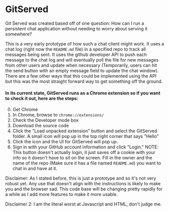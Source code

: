 # GitServed

Git Served was created based off of one question: How can I run a persistent chat application without needing to worry about serving it somewhere?

This is a very early prototype of how such a chat client might work. It uses a chat log (right now the `README.md` file) in a specified repo to track all messages being sent. It uses the github developer API to push each message to the chat log and will eventually poll the file for new messages from other users and update when necessary (Temporarily, users can hit the send button with an empty message field to update the chat window). There are a few other ways that this could be implemented using the API but this was the most straight forward way to get something off the ground.

#### In its current state, GitServed runs as a Chrome extension so if you want to check it out, here are the steps:

0. Get Chrome
1. In Chrome, browse to `chrome://extensions/`
2. Check the Developer mode box
3. Download the source code
4. Click the "Load unpacked extension" button and select the GitServed folder. A small icon will pop up in the top right corner that says "Hello"
5. Click the icon and the UI for GitServed will pop up.
6. Sign in with your GitHub account information and click "Login." NOTE: This button doesn't actually login, it just saves off a cookie with your info so it doesn't have to sit on the screen. Fill in the owner and the name of the repo (Make sure it has a file named `README.md`) you want to chat in and have at it.

Disclaimer: As I stated before, this is just a prototype and so it's not very robust yet. Any use that doesn't align with the instructions is likely to make you and the browser sad. This code base will be changing pretty rapidly for a while as I add more features to make it more usable.

Disclaimer 2: I am the literal worst at Javascript and HTML, don't judge me.
